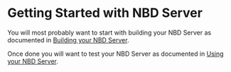 # Getting Started with NBD Server

You will most probably want to start with building your NBD Server as documented in [Building your NBD Server](nbd/building.md).

Once done you will want to test your NBD Server as documented in [Using your NBD Server](nbd/using.md).
